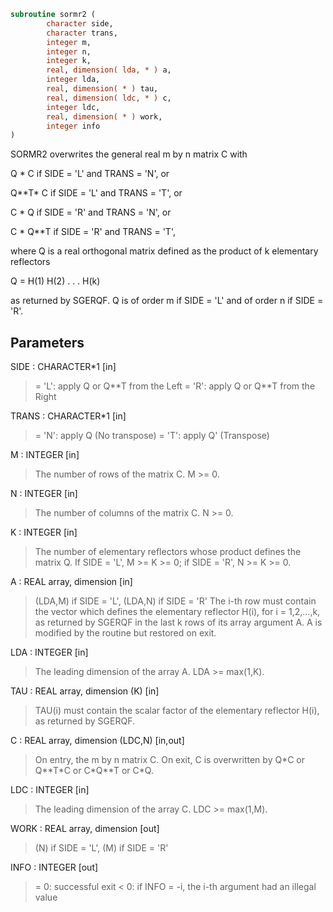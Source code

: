 ```fortran
subroutine sormr2 (
        character side,
        character trans,
        integer m,
        integer n,
        integer k,
        real, dimension( lda, * ) a,
        integer lda,
        real, dimension( * ) tau,
        real, dimension( ldc, * ) c,
        integer ldc,
        real, dimension( * ) work,
        integer info
)
```

SORMR2 overwrites the general real m by n matrix C with

Q \* C  if SIDE = 'L' and TRANS = 'N', or

Q\*\*T\* C  if SIDE = 'L' and TRANS = 'T', or

C \* Q  if SIDE = 'R' and TRANS = 'N', or

C \* Q\*\*T if SIDE = 'R' and TRANS = 'T',

where Q is a real orthogonal matrix defined as the product of k
elementary reflectors

Q = H(1) H(2) . . . H(k)

as returned by SGERQF. Q is of order m if SIDE = 'L' and of order n
if SIDE = 'R'.

## Parameters
SIDE : CHARACTER\*1 [in]
> = 'L': apply Q or Q\*\*T from the Left
> = 'R': apply Q or Q\*\*T from the Right

TRANS : CHARACTER\*1 [in]
> = 'N': apply Q  (No transpose)
> = 'T': apply Q' (Transpose)

M : INTEGER [in]
> The number of rows of the matrix C. M >= 0.

N : INTEGER [in]
> The number of columns of the matrix C. N >= 0.

K : INTEGER [in]
> The number of elementary reflectors whose product defines
> the matrix Q.
> If SIDE = 'L', M >= K >= 0;
> if SIDE = 'R', N >= K >= 0.

A : REAL array, dimension [in]
> (LDA,M) if SIDE = 'L',
> (LDA,N) if SIDE = 'R'
> The i-th row must contain the vector which defines the
> elementary reflector H(i), for i = 1,2,...,k, as returned by
> SGERQF in the last k rows of its array argument A.
> A is modified by the routine but restored on exit.

LDA : INTEGER [in]
> The leading dimension of the array A. LDA >= max(1,K).

TAU : REAL array, dimension (K) [in]
> TAU(i) must contain the scalar factor of the elementary
> reflector H(i), as returned by SGERQF.

C : REAL array, dimension (LDC,N) [in,out]
> On entry, the m by n matrix C.
> On exit, C is overwritten by Q\*C or Q\*\*T\*C or C\*Q\*\*T or C\*Q.

LDC : INTEGER [in]
> The leading dimension of the array C. LDC >= max(1,M).

WORK : REAL array, dimension [out]
> (N) if SIDE = 'L',
> (M) if SIDE = 'R'

INFO : INTEGER [out]
> = 0: successful exit
> < 0: if INFO = -i, the i-th argument had an illegal value
